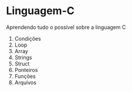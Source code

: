 # Linguagem-C
 Aprendendo tudo o possível sobre a linguagem C

  1. Condições
  2. Loop 
  3. Array 
  4. Strings 
  5. Struct 
  6. Ponteiros 
  7. Funções 
  8. Arquivos 

